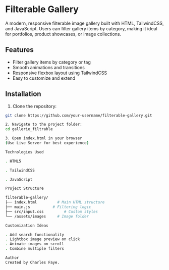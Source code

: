 # Filterable Gallery

A modern, responsive filterable image gallery built with HTML, TailwindCSS, and JavaScript. Users can filter gallery items by category, making it ideal for portfolios, product showcases, or image collections.

## Features

- Filter gallery items by category or tag
- Smooth animations and transitions
- Responsive flexbox layout using TailwindCSS
- Easy to customize and extend


## Installation

1. Clone the repository:

```bash
git clone https://github.com/your-username/filterable-gallery.git

2. Navigate to the project folder:
cd gallerie_filtrable

3. Open index.html in your browser
(Use Live Server for best experience)

Technologies Used

. HTML5

. TailwindCSS

. JavaScript 

Project Structure

filterable-gallery/
├── index.html         # Main HTML structure
├── main.js          # Filtering logic
├── src/input.css         # Custom styles 
└── /assets/images     # Image folder

Customization Ideas

. Add search functionality
. Lightbox image preview on click
. Animate images on scroll
. Combine multiple filters

Author
Created by Charles Faye.
